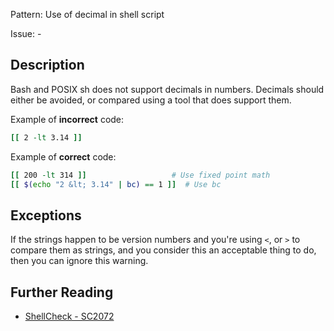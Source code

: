 Pattern: Use of decimal in shell script

Issue: -

## Description

Bash and POSIX sh does not support decimals in numbers. Decimals should either be avoided, or compared using a tool that does support them.

Example of **incorrect** code:

```sh
[[ 2 -lt 3.14 ]]
```

Example of **correct** code:

```sh
[[ 200 -lt 314 ]]                   # Use fixed point math
[[ $(echo "2 &lt; 3.14" | bc) == 1 ]]  # Use bc
```

## Exceptions

If the strings happen to be version numbers and you're using `<`, or `>` to compare them as strings, and you consider this an acceptable thing to do, then you can ignore this warning.

## Further Reading

* [ShellCheck - SC2072](https://github.com/koalaman/shellcheck/wiki/SC2072)
